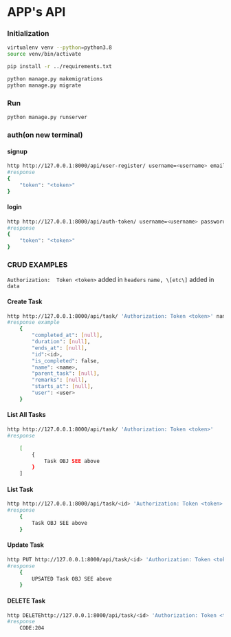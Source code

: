 # APP's API


### Initialization
```sh
virtualenv venv --python=python3.8
source venv/bin/activate

pip install -r ../requirements.txt

python manage.py makemigrations
python manage.py migrate

```
### Run
```sh
python manage.py runserver
```
### auth(on new terminal)
#### signup
```sh
http http://127.0.0.1:8000/api/user-register/ username=<username> email=<something@email.com> password=<password123>
#response
{
    "token": "<token>"
}

```
#### login
```sh
http http://127.0.0.1:8000/api/auth-token/ username=<username> password=<password123>
#response
{
    "token": "<token>"
}

```
### CRUD EXAMPLES
`Authorization:  Token <token>` added in `headers`
`name, \[etc\]` added in `data`

#### Create Task
```sh
http http://127.0.0.1:8000/api/task/ 'Authorization: Token <token>' name=<name> [Other Params, check api/models.py] 
#response example
    {
        "completed_at": [null],
        "duration": [null],
        "ends_at": [null],
        "id":<id>,
        "is_completed": false,
        "name": <name>,
        "parent_task": [null],
        "remarks": [null],
        "starts_at": [null],
        "user": <user>
    }

```

#### List All Tasks
```sh
http http://127.0.0.1:8000/api/task/ 'Authorization: Token <token>' 
#response

    [
        {
            Task OBJ SEE above
        }
    ]


```

#### List Task
```sh
http http://127.0.0.1:8000/api/task/<id> 'Authorization: Token <token>' 
#response
    {
        Task OBJ SEE above
    }

```

#### Update Task
```sh
http PUT http://127.0.0.1:8000/api/task/<id> 'Authorization: Token <token>' {TASK}
#response
    {
        UPSATED Task OBJ SEE above
    }

```

#### DELETE Task
```sh
http DELETEhttp://127.0.0.1:8000/api/task/<id> 'Authorization: Token <token>' 
#response
    CODE:204

```

